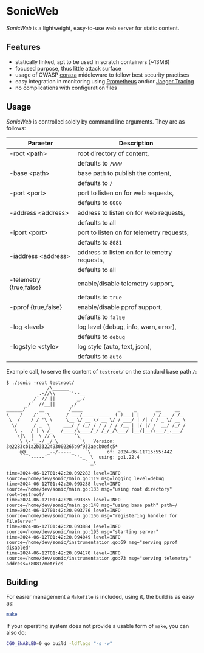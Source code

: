 SonicWeb
========

*SonicWeb* is a lightweight, easy-to-use web server for static content.

Features
--------

* statically linked, apt to be used in scratch containers (~13MB)
* focused purpose, thus little attack surface
* usage of OWASP [coraza](https://github.com/corazawaf/coraza) middleware
  to follow best security practises
* easy integration in monitoring using [Prometheus](prometheus.io) and/or
  [Jaeger Tracing](jaegertracing.io)
* no complications with configuration files

Usage
-----

*SonicWeb* is controlled solely by command line arguments. They are as follows:

| Paraeter                | Description                                  |
|-------------------------|----------------------------------------------|
| -root      \<path\>     | root directory of content,                   |
|                         | defaults to `/www`                           |
| -base      \<path\>     | base path to publish the content,            |
|                         | defaults to `/`                              |
| -port      \<port\>     | port to listen on for web requests,          |
|                         | defaults to `8080`                           |
| -address   \<address\>  | address to listen on for web requests,       |
|                         | defaults to all                              |
| -iport     \<port\>     | port to listen on for telemetry requests,    |
|                         | defaults to `8081`                           |
| -iaddress  \<address\>  | address to listen on for telemetry requests, |
|                         | defaults to all                              |
| -telemetry {true,false} | enable/disable telemetry support,            |
|                         | defaults to `true`                           |
| -pprof     {true,false} | enable/disable pprof support,                |
|                         | defaults to `false`                          |
| -log       \<level\>    | log level (debug, info, warn, error),        |
|                         | defaults to `debug`                          |
| -logstyle  \<style\>    | log style (auto, text, json),                |
|                         | defaults to `auto`                           |

Example call, to serve the content of `testroot/` on the standard base path `/`:

```
$ ./sonic -root testroot/
               /\______
            .-//\\     `'--__
          /´ // ||        _,/
        /´  //__||      ,/
______/´    __         /____             _     _       __     __
\    /    /'_ '\      / ___/____  ____  (_)___| |     / /__  / /_
 \  /    / / '\ \     \__ \/ __ \/ __ \/ / ___/ | /| / / _ \/ __ \
  \/      / _  \     ___/ / /_/ / / / / / /__ | |/ |/ /  __/ /_/ /
   \ .   / | \ /_   /____/\____/_/ /_/_/\___/ |__/|__/\___/_.___/
    \|\  |  \ // \       `\
     \ \-'__-/ _/ \        `\   Version: 3e2283cb1a2b3322493002265b9f932aecb0efc5*
     @@_       _--/-----_    `\      of: 2024-06-11T15:55:44Z
        `-----´          `'-_  \  using: go1.22.4
                             `-_\

time=2024-06-12T01:42:20.092282 level=INFO source=/home/dev/sonic/main.go:119 msg=logging level=debug
time=2024-06-12T01:42:20.093238 level=INFO source=/home/dev/sonic/main.go:133 msg="using root directory" root=testroot/
time=2024-06-12T01:42:20.093335 level=INFO source=/home/dev/sonic/main.go:148 msg="using base path" path=/
time=2024-06-12T01:42:20.093776 level=INFO source=/home/dev/sonic/main.go:166 msg="registering handler for FileServer"
time=2024-06-12T01:42:20.093884 level=INFO source=/home/dev/sonic/main.go:195 msg="starting server"
time=2024-06-12T01:42:20.094049 level=INFO source=/home/dev/sonic/instrumentation.go:69 msg="serving pprof disabled"
time=2024-06-12T01:42:20.094170 level=INFO source=/home/dev/sonic/instrumentation.go:73 msg="serving telemetry" address=:8081/metrics
```

Building
--------

For easier management a `Makefile` is included, using it, the build is as easy as:

```sh
make
```

If your operating system does not provide a usable form of `make`, you can also do:

```sh
CGO_ENABLED=0 go build -ldflags "-s -w"
```
